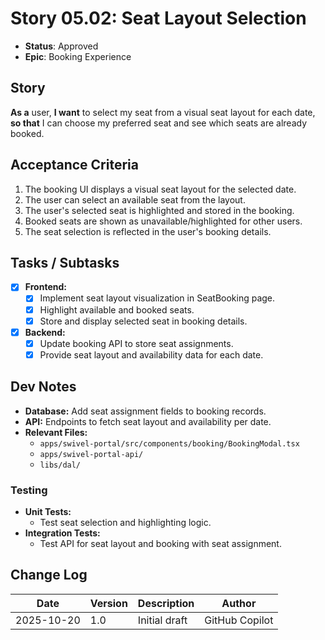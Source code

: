 # Story 05.02: Seat Layout Selection

- **Status**: Approved
- **Epic**: Booking Experience

## Story

**As a** user,
**I want** to select my seat from a visual seat layout for each date,
**so that** I can choose my preferred seat and see which seats are already booked.

## Acceptance Criteria

1. The booking UI displays a visual seat layout for the selected date.
2. The user can select an available seat from the layout.
3. The user's selected seat is highlighted and stored in the booking.
4. Booked seats are shown as unavailable/highlighted for other users.
5. The seat selection is reflected in the user's booking details.

## Tasks / Subtasks

- [x] **Frontend:**
  - [x] Implement seat layout visualization in SeatBooking page.
  - [x] Highlight available and booked seats.
  - [x] Store and display selected seat in booking details.
- [x] **Backend:**
  - [x] Update booking API to store seat assignments.
  - [x] Provide seat layout and availability data for each date.

## Dev Notes

- **Database:** Add seat assignment fields to booking records.
- **API:** Endpoints to fetch seat layout and availability per date.
- **Relevant Files:**
  - `apps/swivel-portal/src/components/booking/BookingModal.tsx`
  - `apps/swivel-portal-api/`
  - `libs/dal/`

### Testing

- **Unit Tests:**
  - Test seat selection and highlighting logic.
- **Integration Tests:**
  - Test API for seat layout and booking with seat assignment.

## Change Log

| Date       | Version | Description   | Author         |
| ---------- | ------- | ------------- | -------------- |
| 2025-10-20 | 1.0     | Initial draft | GitHub Copilot |
